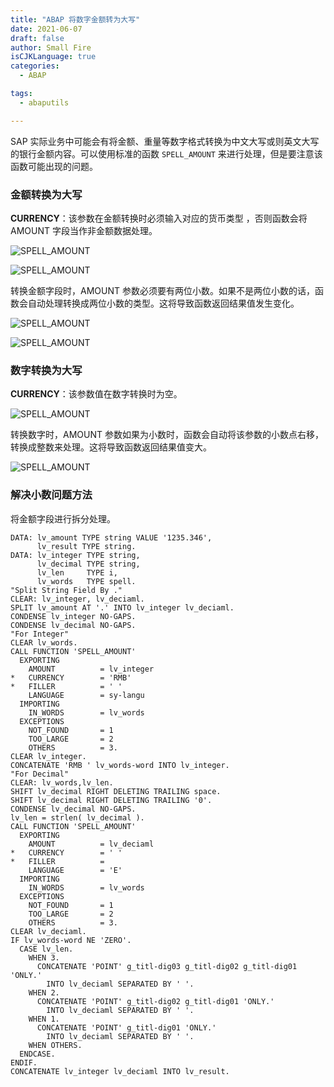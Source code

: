 ```yaml
---
title: "ABAP 将数字金额转为大写"
date: 2021-06-07
draft: false
author: Small Fire
isCJKLanguage: true
categories: 
  - ABAP

tags: 
  - abaputils

---
```


SAP 实际业务中可能会有将金额、重量等数字格式转换为中文大写或则英文大写的银行金额内容。可以使用标准的函数 `SPELL_AMOUNT` 来进行处理，但是要注意该函数可能出现的问题。

### 金额转换为大写

**CURRENCY**：该参数在金额转换时必须输入对应的货币类型 ，否则函数会将 AMOUNT 字段当作非金额数据处理。

![SPELL_AMOUNT](/images/ABAP/ABAP_AmountToString_1.png)

![SPELL_AMOUNT](/images/ABAP/ABAP_AmountToString_2.png)

转换金额字段时，AMOUNT 参数必须要有两位小数。如果不是两位小数的话，函数会自动处理转换成两位小数的类型。这将导致函数返回结果值发生变化。

![SPELL_AMOUNT](/images/ABAP/ABAP_AmountToString_3.png)

![SPELL_AMOUNT](/images/ABAP/ABAP_AmountToString_4.png)

### 数字转换为大写

**CURRENCY**：该参数值在数字转换时为空。

![SPELL_AMOUNT](/images/ABAP/ABAP_AmountToString_5.png)

转换数字时，AMOUNT 参数如果为小数时，函数会自动将该参数的小数点右移，转换成整数来处理。这将导致函数返回结果值变大。

![SPELL_AMOUNT](/images/ABAP/ABAP_AmountToString_6.png)

### 解决小数问题方法

将金额字段进行拆分处理。

```ABAP
DATA: lv_amount TYPE string VALUE '1235.346',
      lv_result TYPE string.
DATA: lv_integer TYPE string,
      lv_decimal TYPE string,
      lv_len     TYPE i,
      lv_words   TYPE spell.
"Split String Field By ."
CLEAR: lv_integer, lv_deciaml.
SPLIT lv_amount AT '.' INTO lv_integer lv_deciaml.
CONDENSE lv_integer NO-GAPS.
CONDENSE lv_decimal NO-GAPS.
"For Integer"
CLEAR lv_words.
CALL FUNCTION 'SPELL_AMOUNT'
  EXPORTING
    AMOUNT          = lv_integer
*   CURRENCY        = 'RMB'
*   FILLER          = ' '
    LANGUAGE        = sy-langu
  IMPORTING
    IN_WORDS        = lv_words
  EXCEPTIONS
    NOT_FOUND       = 1
    TOO_LARGE       = 2
    OTHERS          = 3.
CLEAR lv_integer.
CONCATENATE 'RMB ' lv_words-word INTO lv_integer.
"For Decimal"
CLEAR: lv_words,lv_len.
SHIFT lv_decimal RIGHT DELETING TRAILING space.
SHIFT lv_decimal RIGHT DELETING TRAILING '0'.
CONDENSE lv_decimal NO-GAPS.
lv_len = strlen( lv_decimal ).
CALL FUNCTION 'SPELL_AMOUNT'
  EXPORTING
    AMOUNT          = lv_deciaml
*   CURRENCY        = ' '
*   FILLER          =
    LANGUAGE        = 'E'
  IMPORTING
    IN_WORDS        = lv_words
  EXCEPTIONS
    NOT_FOUND       = 1
    TOO_LARGE       = 2
    OTHERS          = 3.
CLEAR lv_deciaml.
IF lv_words-word NE 'ZERO'.
  CASE lv_len.
    WHEN 3.
      CONCATENATE 'POINT' g_titl-dig03 g_titl-dig02 g_titl-dig01 'ONLY.'
        INTO lv_deciaml SEPARATED BY ' '.
    WHEN 2.
      CONCATENATE 'POINT' g_titl-dig02 g_titl-dig01 'ONLY.'
        INTO lv_deciaml SEPARATED BY ' '.
    WHEN 1.
      CONCATENATE 'POINT' g_titl-dig01 'ONLY.'
        INTO lv_deciaml SEPARATED BY ' '.
    WHEN OTHERS.
  ENDCASE.
ENDIF.
CONCATENATE lv_integer lv_deciaml INTO lv_result.
```


